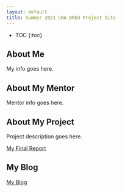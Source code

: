 ```yaml
---
layout: default
title: Summer 2021 CRA DREU Project Site
---
```


* TOC
{:toc}

## About Me

My info goes here.

## About My Mentor

Mentor info goes here.

<i class="fas fa-square-full"></i>

## About My Project

Project description goes here.

[My Final Report](files/finalreport.pdf)

## My Blog

[My Blog](blog)
